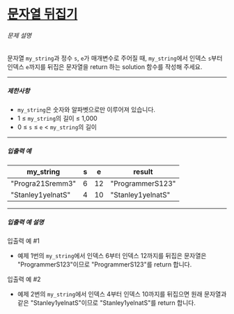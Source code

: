 # [문자열 뒤집기](https://school.programmers.co.kr/learn/courses/30/lessons/181905)


###### 문제 설명


문자열 `my_string`과 정수 `s`, `e`가 매개변수로 주어질 때, `my_string`에서 인덱스 `s`부터 인덱스 `e`까지를 뒤집은 문자열을 return 하는 solution 함수를 작성해 주세요.




---


##### 제한사항


* `my_string`은 숫자와 알파벳으로만 이루어져 있습니다.
* 1 ≤ `my_string`의 길이 ≤ 1,000
* 0 ≤ `s` ≤ `e` \< `my_string`의 길이




---


##### 입출력 예




| my\_string | s | e | result |
| --- | --- | --- | --- |
| "Progra21Sremm3" | 6 | 12 | "ProgrammerS123" |
| "Stanley1yelnatS" | 4 | 10 | "Stanley1yelnatS" |




---


##### 입출력 예 설명


입출력 예 \#1


* 예제 1번의 `my_string`에서 인덱스 6부터 인덱스 12까지를 뒤집은 문자열은 "ProgrammerS123"이므로 "ProgrammerS123"를 return 합니다.


입출력 예 \#2


* 예제 2번의 `my_string`에서 인덱스 4부터 인덱스 10까지를 뒤집으면 원래 문자열과 같은 "Stanley1yelnatS"이므로 "Stanley1yelnatS"를 return 합니다.




